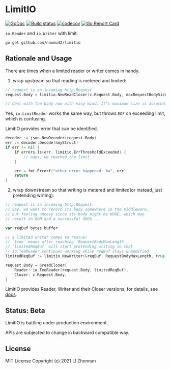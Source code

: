 # LimitIO

[![GoDoc](https://godoc.org/github.com/nanmu42/limitio?status.svg)](https://pkg.go.dev/github.com/nanmu42/limitio)
[![Build status](https://github.com/nanmu42/limitio/workflows/test/badge.svg)](https://github.com/nanmu42/limitio/actions)
[![codecov](https://codecov.io/gh/nanmu42/limitio/branch/master/graph/badge.svg)](https://codecov.io/gh/nanmu42/limitio)
[![Go Report Card](https://goreportcard.com/badge/github.com/nanmu42/limitio)](https://goreportcard.com/report/github.com/nanmu42/limitio)

`io.Reader` and `io.Writer` with limit.

```bash
go get github.com/nanmu42/limitio
```

## Rationale and Usage

There are times when a limited reader or writer comes in handy.

1. wrap upstream so that reading is metered and limited:

```go
// request is an incoming http.Request
request.Body = limitio.NewReadCloser(c.Request.Body, maxRequestBodySize, false)

// deal with the body now with easy mind. It's maximum size is assured.
```

Yes, `io.LimitReader` works the same way, but throws `EOF` on exceeding limit, which is confusing.

LimitIO provides error that can be identified.

```go
decoder := json.NewDecoder(request.Body)
err := decoder.Decode(&myStruct)
if err != nil {
    if errors.Is(err, limitio.ErrThresholdExceeded) {
        // oops, we reached the limit
    }

    err = fmt.Errorf("other error happened: %w", err)
    return
}
```

2. wrap downstream so that writing is metered and limited(or instead, just pretending writing):

```go
// request is an incoming http.Request.
// Say, we want to record its body somewhere in the middleware,
// but feeling uneasy since its body might be HUGE, which may
// result in OOM and a successful DDOS...

var reqBuf bytes.buffer

// a limited writer comes to rescue!
// `true` means after reaching `RequestBodyMaxLength`,
// `limitedReqBuf` will start pretending writing so that
// io.TeeReader continues working while reqBuf stays unmodified.
limitedReqBuf := limitio.NewWriter(&reqBuf, RequestBodyMaxLength, true)

request.Body = &readCloser{
    Reader: io.TeeReader(request.Body, limitedReqBuf), 
    Closer: c.Request.Body,
}
```

LimitIO provides Reader, Writer and their Closer versions, for details, see [docs](https://pkg.go.dev/github.com/nanmu42/limitio).

## Status: Beta

LimitIO is battling under production environment.

APIs are subjected to change in backward compatible way.

## License

MIT License
Copyright (c) 2021 LI Zhennan
